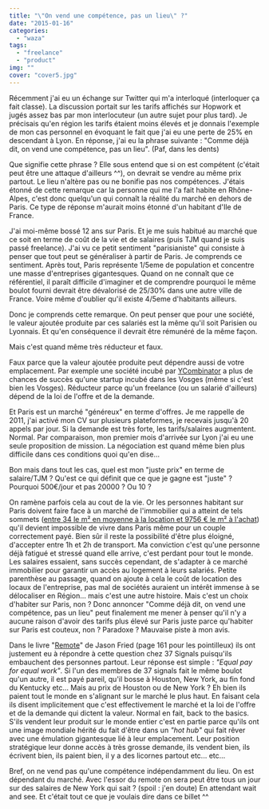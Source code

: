 ```yaml
---
title: "\"On vend une compétence, pas un lieu\" ?"
date: "2015-01-16"
categories: 
  - "waza"
tags: 
  - "freelance"
  - "product"
img: ""
cover: "cover5.jpg"
---
```


Récemment j'ai eu un échange sur Twitter qui m'a interloqué (interloquer ça fait classe). La discussion portait sur les tarifs affichés sur Hopwork et jugés assez bas par mon interlocuteur (un autre sujet pour plus tard). Je précisais qu'en région les tarifs étaient moins élevés et je donnais l'exemple de mon cas personnel en évoquant le fait que j'ai eu une perte de 25% en descendant à Lyon. En réponse, j'ai eu la phrase suivante : "Comme déjà dit, on vend une compétence, pas un lieu". (Paf, dans les dents)

Que signifie cette phrase ? Elle sous entend que si on est compétent (c'était peut être une attaque d'ailleurs ^^), on devrait se vendre au même prix partout. Le lieu n'altère pas ou ne bonifie pas nos compétences. J'étais étonné de cette remarque car la personne qui me l'a fait habite en Rhône-Alpes, c'est donc quelqu'un qui connaît la réalité du marché en dehors de Paris. Ce type de réponse m'aurait moins étonné d'un habitant d'Ile de France.

J'ai moi-même bossé 12 ans sur Paris. Et je me suis habitué au marché que ce soit en terme de coût de la vie et de salaires (puis TJM quand je suis passé freelance). J'ai vu ce petit sentiment "parisianiste" qui consiste à penser que tout peut se généraliser à partir de Paris. Je comprends ce sentiment. Après tout, Paris représente 1/5eme de population et concentre une masse d'entreprises gigantesques. Quand on ne connaît que ce référentiel, il paraît difficile d'imaginer et de comprendre pourquoi le même boulot fourni devrait être dévalorisé de 25/30% dans une autre ville de France. Voire même d'oublier qu'il existe 4/5eme d'habitants ailleurs.

Donc je comprends cette remarque. On peut penser que pour une société, le valeur ajoutée produite par ces salariés est la même qu'il soit Parisien ou Lyonnais. Et qu'en conséquence il devrait être rémunéré de la même façon.

Mais c'est quand même très réducteur et faux.

Faux parce que la valeur ajoutée produite peut dépendre aussi de votre emplacement. Par exemple une société incubé par [YCombinator](https://www.ycombinator.com/ "ycombinator") a plus de chances de succès qu'une startup incubé dans les Vosges (même si c'est bien les Vosges). Réducteur parce qu'un freelance (ou un salarié d'ailleurs) dépend de la loi de l'offre et de la demande.

Et Paris est un marché "généreux" en terme d'offres. Je me rappelle de 2011, j'ai activé mon CV sur plusieurs plateformes, je recevais jusqu'à 20 appels par jour. Si la demande est très forte, les tarifs/salaires augmentent. Normal. Par comparaison, mon premier mois d'arrivée sur Lyon j'ai eu une seule proposition de mission. La négociation est quand même bien plus difficile dans ces conditions quoi qu'en dise...

Bon mais dans tout les cas, quel est mon "juste prix" en terme de salaire/TJM ? Qu'est ce qui définit que ce que je gagne est "juste" ? Pourquoi 500€/jour et pas 20000 ? Ou 10 ?

On ramène parfois cela au cout de la vie. Or les personnes habitant sur Paris doivent faire face à un marché de l'immobilier qui a atteint de tels sommets ([entre 34 le m² en moyenne à la location et 9756 € le m² à l'achat](http://www.lacoteimmo.com/ "lacoteimmo")) qu'il devient impossible de vivre dans Paris même pour un couple correctement payé. Bien sûr il reste la possibilité d'être plus éloigné, d'accepter entre 1h et 2h de transport. Ma conviction c'est qu'une personne déjà fatigué et stressé quand elle arrive, c'est perdant pour tout le monde. Les salaires essaient, sans succès cependant, de s'adapter à ce marché immobilier pour garantir un accès au logement à leurs salariés. Petite parenthèse au passage, quand on ajoute à cela le coût de location des locaux de l'entreprise, pas mal de sociétés auraient un intérêt immense à se délocaliser en Région... mais c'est une autre histoire. Mais c'est un choix d'habiter sur Paris, non ? Donc annoncer "Comme déjà dit, on vend une compétence, pas un lieu" peut finalement me mener à penser qu'il n'y a aucune raison d'avoir des tarifs plus élevé sur Paris juste parce qu'habiter sur Paris est couteux, non ? Paradoxe ? Mauvaise piste à mon avis.

Dans le livre "[Remote](http://37signals.com/remote/ "Remote")" de Jason Fried (page 161 pour les pointilleux) ils ont justement eu à répondre à cette question chez 37 Signals puisqu'ils embauchent des personnes partout. Leur réponse est simple : _"Equal pay for equal work"_. Si l'un des membres de 37 signals fait le même boulot qu'un autre, il est payé pareil, qu'il bosse à Houston, New York, au fin fond du Kentucky etc... Mais au prix de Houston ou de New York ? Eh bien ils paient tout le monde en s'alignant sur le marché le plus haut. En faisant cela ils disent implicitement que c'est effectivement le marché et la loi de l'offre et de la demande qui dictent la valeur. Normal en fait, back to the basics. S'ils vendent leur produit sur le monde entier c'est en partie parce qu'ils ont une image mondiale hérité du fait d'être dans un _"hot hub"_ qui fait rêver avec une émulation gigantesque lié à leur emplacement. Leur position stratégique leur donne accès à très grosse demande, ils vendent bien, ils écrivent bien, ils paient bien, il y a des licornes partout etc... etc...

Bref, on ne vend pas qu'une compétence indépendamment du lieu. On est dépendant du marché. Avec l'essor du remote on sera peut être tous un jour sur des salaires de New York qui sait ? (spoil : j'en doute) En attendant wait and see. Et c'était tout ce que je voulais dire dans ce billet ^^
